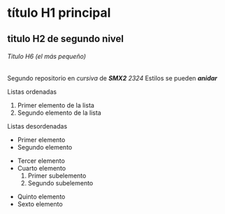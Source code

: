 # título H1 principal

## titulo H2 de segundo nivel

###### Titulo H6 (el más pequeño)

Segundo repositorio en _cursiva_ de **_SMX2_** *2324*
Estilos se pueden **_anidar_**

Listas ordenadas
1. Primer elemento de la lista
2. Segundo elemento de la lista

Listas desordenadas

* Primer elemento
* Segundo elemento
- Tercer elemento
- Cuarto elemento
    1. Primer subelemento
    2. Segundo subelemento
+ Quinto elemento
+ Sexto elemento



